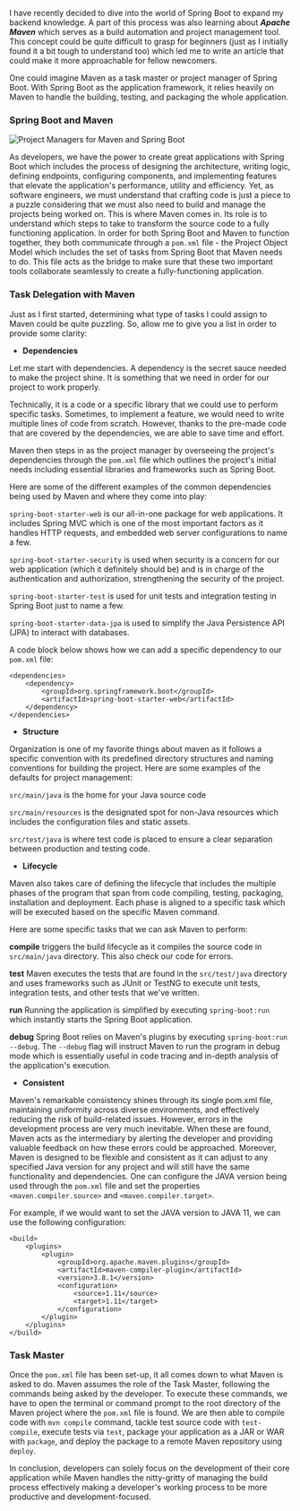 I have recently decided to dive into the world of Spring Boot to expand my backend knowledge. A part of this process was also learning about **_Apache Maven_** which serves as a build automation and project management tool. This concept could be quite difficult to grasp for beginners (just as I initially found it a bit tough to understand too) which led me to write an article that could make it more approachable for fellow newcomers.

One could imagine Maven as a task master or project manager of Spring Boot. With Spring Boot as the application framework, it relies heavily on Maven to handle the building, testing, and packaging the whole application.

### Spring Boot and Maven

![Project Managers for Maven and Spring Boot](https://dev-to-uploads.s3.amazonaws.com/uploads/articles/6uou4au68zlprc9uo1xh.png)

As developers, we have the power to create great applications with Spring Boot which includes the process of designing the architecture, writing logic, defining endpoints, configuring components, and implementing features that elevate the application's performance, utility and efficiency. Yet, as software engineers, we must understand that crafting code is just a piece to a puzzle considering that we must also need to build and manage the projects being worked on. This is where Maven comes in. Its role is to understand which steps to take to transform the source code to a fully functioning application. In order for both Spring Boot and Maven to function together, they both communicate through a `pom.xml` file - the Project Object Model which includes the set of tasks from Spring Boot that Maven needs to do. This file acts as the bridge to make sure that these two important tools collaborate seamlessly to create a fully-functioning application.

### Task Delegation with Maven

Just as I first started, determining what type of tasks I could assign to Maven could be quite puzzling. So, allow me to give you a list in order to provide some clarity:

-   **Dependencies**

Let me start with dependencies. A dependency is the secret sauce needed to make the project shine. It is something that we need in order for our project to work properly.

Technically, it is a code or a specific library that we could use to perform specific tasks. Sometimes, to implement a feature, we would need to write multiple lines of code from scratch. However, thanks to the pre-made code that are covered by the dependencies, we are able to save time and effort.

Maven then steps in as the project manager by overseeing the project's dependencies through the `pom.xml` file which outlines the project's initial needs including essential libraries and frameworks such as Spring Boot.

Here are some of the different examples of the common dependencies being used by Maven and where they come into play:

`spring-boot-starter-web` is our all-in-one package for web applications. It includes Spring MVC which is one of the most important factors as it handles HTTP requests, and embedded web server configurations to name a few.

`spring-boot-starter-security` is used when security is a concern for our web application (which it definitely should be) and is in charge of the authentication and authorization, strengthening the security of the project.

`spring-boot-starter-test` is used for unit tests and integration testing in Spring Boot just to name a few.

`spring-boot-starter-data-jpa` is used to simplify the Java Persistence API (JPA) to interact with databases.

A code block below shows how we can add a specific dependency to our `pom.xml` file:

```
<dependencies>
	<dependency>
		<groupId>org.springframework.boot</groupId>
		<artifactId>spring-boot-starter-web</artifactId>
	</dependency>
</dependencies>
```

-   **Structure**

Organization is one of my favorite things about maven as it follows a specific convention with its predefined directory structures and naming conventions for building the project. Here are some examples of the defaults for project management:

`src/main/java` is the home for your Java source code

`src/main/resources` is the designated spot for non-Java resources which includes the configuration files and static assets.

`src/test/java` is where test code is placed to ensure a clear separation between production and testing code.

-   **Lifecycle**

Maven also takes care of defining the lifecycle that includes the multiple phases of the program that span from code compiling, testing, packaging, installation and deployment. Each phase is aligned to a specific task which will be executed based on the specific Maven command.

Here are some specific tasks that we can ask Maven to perform:

**compile** triggers the build lifecycle as it compiles the source code in `src/main/java` directory. This also check our code for errors.

**test** Maven executes the tests that are found in the `src/test/java` directory and uses frameworks such as JUnit or TestNG to execute unit tests, integration tests, and other tests that we've written.

**run** Running the application is simplified by executing `spring-boot:run` which instantly starts the Spring Boot application.

**debug** Spring Boot relies on Maven's plugins by executing `spring-boot:run --debug`. The `--debug` flag will instruct Maven to run the program in debug mode which is essentially useful in code tracing and in-depth analysis of the application's execution.

-   **Consistent**

Maven's remarkable consistency shines through its single pom.xml file, maintaining uniformity across diverse environments, and effectively reducing the risk of build-related issues. However, errors in the development process are very much inevitable. When these are found, Maven acts as the intermediary by alerting the developer and providing valuable feedback on how these errors could be approached. Moreover, Maven is designed to be flexible and consistent as it can adjust to any specified Java version for any project and will still have the same functionality and dependencies. One can configure the JAVA version being used through the `pom.xml` file and set the properties `<maven.compiler.source>` and `<maven.compiler.target>`.

For example, if we would want to set the JAVA version to JAVA 11, we can use the following configuration:

```
<build>
    <plugins>
        <plugin>
            <groupId>org.apache.maven.plugins</groupId>
            <artifactId>maven-compiler-plugin</artifactId>
            <version>3.8.1</version>
            <configuration>
                <source>1.11</source>
                <target>1.11</target>
            </configuration>
        </plugin>
    </plugins>
</build>
```

### Task Master

Once the `pom.xml` file has been set-up, it all comes down to what Maven is asked to do. Maven assumes the role of the Task Master, following the commands being asked by the developer. To execute these commands, we have to open the terminal or command prompt to the root directory of the Maven project where the `pom.xml` file is found. We are then able to compile code with `mvn compile` command, tackle test source code with `test-compile`, execute tests via `test`, package your application as a JAR or WAR with `package`, and deploy the package to a remote Maven repository using `deploy`.

In conclusion, developers can solely focus on the development of their core application while
Maven handles the nitty-gritty of managing the build process effectively making a developer's working process to be more productive and development-focused.
